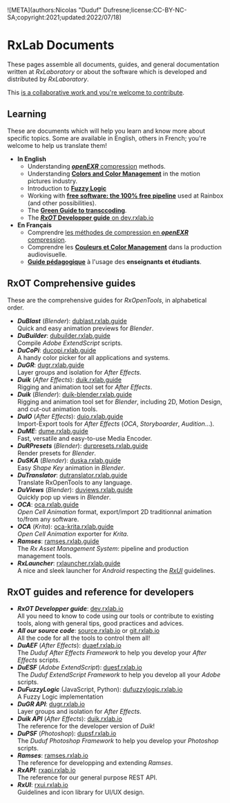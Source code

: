 ![META](authors:Nicolas "Duduf" Dufresne;license:CC-BY-NC-SA;copyright:2021;updated:2022/07/18)

# RxLab Documents

These pages assemble all documents, guides, and general documentation written at *RxLaboratory* or about the software which is developed and distributed by *RxLaboratory*.

This [is a collaborative work and you're welcome to contribute](contribute.md).

## Learning

These are documents which will help you learn and know more about specific topics. Some are available in English, others in French; you're welcome to help us translate them!

- **In English**
    - Understanding [***openEXR*** compression](exr-en/index.html) methods.
    - Understanding [**Colors and Color Management**](colors/index.html) in the motion pictures industry.
    - Introduction to [**Fuzzy Logic**](http://dufuzzylogic.rxlab.io)
    - Working with [**free software: the 100% free pipeline**](freesoftware/index.html) used at Rainbox (and other possibilities).
    - The [**Green Guide to transccoding**](green-guide/index.html).
    - The [**_RxOT_ Developper guide** on dev.rxlab.io](http://dev.rxlab.io)
- **En Français**
    - Comprendre [les méthodes de compression en ***openEXR*** compression](exr-fr/index.html).
    - Comprendre les [**Couleurs et Color Management**](couleurs/index.html) dans la production audiovisuelle.
    - [**Guide pédagogique**](pedagogie/index.html) à l'usage des **enseignants et étudiants**.

## RxOT Comprehensive guides

These are the comprehensive guides for *RxOpenTools*, in alphabetical order.

- ***DuBlast*** (*Blender*): [dublast.rxlab.guide](http://dublast.rxlab.guide/)  
    Quick and easy animation previews for *Blender*.
- ***DuBuilder***: [dubuilder.rxlab.guide](http://dubuilder.rxlab.guide/)  
    Compile *Adobe ExtendScript* scripts.
- ***DuCoPi***: [ducopi.rxlab.guide](http://ducopi.rxlab.guide/)  
    A handy color picker for all applications and systems.
- ***DuGR***: [dugr.rxlab.guide](http://dugr.rxlab.guide/)  
    Layer groups and isolation for *After Effects*.
- ***Duik*** (*After Effects*): [duik.rxlab.guide](http://duik.rxlab.guide)  
    Rigging and animation tool set for *After Effects*.
- ***Duik*** (*Blender*): [duik-blender.rxlab.guide](http://duik-blender.rxlab.guide)  
    Rigging and animation tool set for *Blender*, including 2D, Motion Design, and cut-out animation tools.
- ***DuIO*** (*After Effects*): [duio.rxlab.guide](http://duio.rxlab.guide)  
    Import-Export tools for *After Effects* (*OCA*, *Storyboarder*, *Audition*...).
- ***DuME***: [dume.rxlab.guide](http://dume.rxlab.guide)  
    Fast, versatile and easy-to-use Media Encoder.
- ***DuRPresets*** (*Blender*): [durpresets.rxlab.guide](http://durpresets.rxlab.guide)  
    Render presets for *Blender*.
- ***DuSKA*** (*Blender*): [duska.rxlab.guide](http://duska.rxlab.guide)  
    Easy *Shape Key* animation in *Blender*.
- ***DuTranslator***: [dutranslator.rxlab.guide](http://dutranslator.rxlab.guide)  
    Translate RxOpenTools to any language.
- ***DuViews*** (*Blender*): [duviews.rxlab.guide](http://duviews.rxlab.guide)  
    Quickly pop up views in *Blender*.
- ***OCA***: [oca.rxlab.guide](http://oca.rxlab.guide/)  
    *Open Cell Animation* format, export/import 2D traditionnal animation to/from any software.
- ***OCA*** (*Krita*): [oca-krita.rxlab.guide](http://oca-krita.rxlab.guide/)  
    *Open Cell Animation* exporter for *Krita*.
- ***Ramses***: [ramses.rxlab.guide](http://ramses.rxlab.guide)  
    The *Rx Asset Management System*: pipeline and production management tools.
- ***RxLauncher***: [rxlauncher.rxlab.guide](http://rxlauncher.rxlab.guide/)  
    A nice and sleek launcher for *Android* respecting the *[RxUI](http://rxui.rxlab.io)* guidelines.

## RxOT guides and reference for developers

- ***RxOT Developper guide***: [dev.rxlab.io](http://dev.rxlab.io)  
    All you need to know to code using our tools or contribute to existing tools, along with general tips, good practices and advices.
- ***All our source code***: [source.rxlab.io](http://source.rxlab.io) or [git.rxlab.io](http://git.rxlab.io)  
    All the code for all the tools to control them all!
- ***DuAEF*** (*After Effects*): [duaef.rxlab.io](http://duaef.rxlab.io)  
    The *Duduf After Effects Framework* to help you develop your *After Effects* scripts.
- ***DuESF*** (*Adobe ExtendScript*): [duesf.rxlab.io](http://duesf.rxlab.io)  
    The *Duduf ExtendScript Framework* to help you develop all your *Adobe* scripts.
- ***DuFuzzyLogic*** (JavaScript, Python): [dufuzzylogic.rxlab.io](http://dufuzzylogic.rxlab.io)  
    A Fuzzy Logic implementation
- ***DuGR API***: [dugr.rxlab.io](http://dugr.rxlab.io/)  
    Layer groups and isolation for *After Effects*.
- ***Duik API*** (*After Effects*): [duik.rxlab.io](http://duik.rxlab.io)  
    The reference for the developer version of *Duik*!
- ***DuPSF*** (*Photoshop*): [dupsf.rxlab.io](http://dupsf.rxlab.io)  
    The *Duduf Photoshop Framework* to help you develop your *Photoshop* scripts.
- ***Ramses***: [ramses.rxlab.io](http://ramses.rxlab.io)  
    The reference for developping and extending *Ramses*.
- ***RxAPI***: [rxapi.rxlab.io](http://rxapi.rxlab.io)  
    The reference for our general purpose REST API.
- ***RxUI***: [rxui.rxlab.io](http://rxui.rxlab.io)  
    Guidelines and icon library for UI/UX design.
